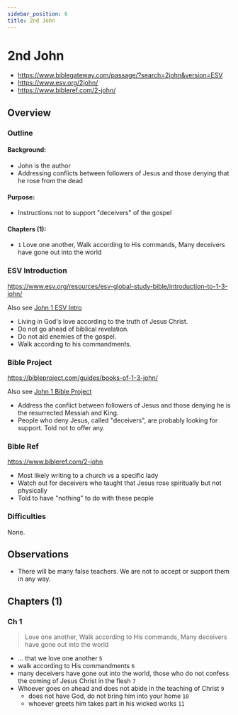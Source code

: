 ```yaml
---
sidebar_position: 6
title: 2nd John
---
```


# 2nd John


- https://www.biblegateway.com/passage/?search=2john&version=ESV
- https://www.esv.org/2john/
- https://www.bibleref.com/2-john/


## Overview

### Outline

#### Background:

- John is the author
- Addressing conflicts between followers of Jesus and those denying that he rose from the dead

#### Purpose:
- Instructions not to support "deceivers" of the gospel

#### Chapters (1):

- `1` Love one another, Walk according to His commands, Many deceivers have gone out into the world

### ESV Introduction
https://www.esv.org/resources/esv-global-study-bible/introduction-to-1-3-john/

Also see [John 1 ESV Intro](./1%20john#esv-introduction)

- Living in God's love according to the truth of Jesus Christ.
- Do not go ahead of biblical revelation.
- Do not aid enemies of the gospel.
- Walk according to his commandments.

### Bible Project
https://bibleproject.com/guides/books-of-1-3-john/

Also see [John 1 Bible Project](./1%20john#bible-project)

- Address the conflict between followers of Jesus and those denying he is the resurrected Messiah and King.
- People who deny Jesus, called "deceivers", are probably looking for support. Told not to offer any.

### Bible Ref
https://www.bibleref.com/2-john

- Most likely writing to a church vs a specific lady
- Watch out for deceivers who taught that Jesus rose spiritually but not physically
- Told to have "nothing" to do with these people

### Difficulties
None.

## Observations

- There will be many false teachers. We are not to accept or support them in any way.

## Chapters (1)

### Ch 1

> Love one another, Walk according to His commands, Many deceivers have gone out into the world

- ... that we love one another `5`
- walk according to His commandments `6`
- many deceivers have gone out into the world, those who do not confess the coming of Jesus Christ in the flesh `7`
- Whoever goes on ahead and does not abide in the teaching of Christ `9`
  - does not have God, do not bring him into your home `10`
  - whoever greets him takes part in his wicked works `11`

